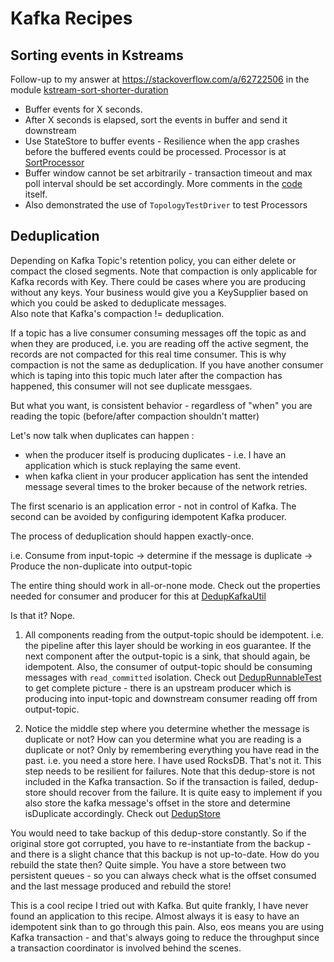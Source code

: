 # Kafka Recipes

## Sorting events in Kstreams

Follow-up to my answer at https://stackoverflow.com/a/62722506 in the module [kstream-sort-shorter-duration](kstream-sort-shorter-duration/) 

* Buffer events for X seconds.
* After X seconds is elapsed, sort the events in buffer and send it downstream
* Use StateStore to buffer events - Resilience when the app crashes before the buffered events could be processed. Processor is at [SortProcessor](kstream-sort-shorter-duration/src/main/java/com/foo/SortProcessor.java)
* Buffer window cannot be set arbitrarily - transaction timeout and max poll interval should be set accordingly. More comments in the [code](kstream-sort-shorter-duration/src/main/java/com/foo/App.java) itself.
* Also demonstrated the use of `TopologyTestDriver` to test Processors

## Deduplication 

Depending on Kafka Topic's retention policy, you can either delete or compact the closed segments. 
Note that compaction is only applicable for Kafka records with Key. 
There could be cases where you are producing without any keys. 
Your business would give you a KeySupplier based on which you could be asked to deduplicate messages.  
Also note that Kafka's compaction != deduplication.

If a topic has a live consumer consuming messages off the topic as and when they are produced, i.e. you are reading off the active segment, the records are not compacted for this real time consumer. 
This is why compaction is not the same as deduplication. If you have another consumer which is taping into this topic much later after the compaction has happened, this consumer will not see duplicate messgaes. 

But what you want, is consistent behavior - regardless of "when" you are reading the topic (before/after compaction shouldn't matter) 

Let's now talk when duplicates can happen :
- when the producer itself is producing duplicates - i.e. I have an application which is stuck replaying the same event. 
- when kafka client in your producer application has sent the intended message several times to the broker because of the network retries. 

The first scenario is an application error - not in control of Kafka. The second can be avoided by configuring idempotent Kafka producer.

The process of deduplication should happen exactly-once.
 
i.e. Consume from input-topic -> determine if the message is duplicate -> Produce the non-duplicate into output-topic 

The entire thing should work in all-or-none mode. Check out the properties needed for consumer and producer for this at [DedupKafkaUtil](dedup/src/main/java/com/foo/dedup/DedupKafkaUtil.java)

Is that it? Nope.
1. All components reading from the output-topic should be idempotent. i.e. the pipeline after this layer should be working in eos guarantee. 
If the next component after the output-topic is a sink, that should again, be idempotent. 
Also, the consumer of output-topic should be consuming messages with `read_committed` isolation. 
Check out [DedupRunnableTest](dedup/src/test/java/com/foo/dedup/DedupRunnableTest.java) to get complete picture - there is an upstream producer which is producing into input-topic and downstream consumer reading off from output-topic.  

1. Notice the middle step where you determine whether the message is duplicate or not? 
How can you determine what you are reading is a duplicate or not? Only by remembering everything you have read in the past. i.e. you need a store here. I have used RocksDB.
That's not it. This step needs to be resilient for failures. Note that this dedup-store is not included in the Kafka transaction. 
So if the transaction is failed, dedup-store should recover from the failure. 
It is quite easy to implement if you also store the kafka message's offset in the store and determine isDuplicate accordingly. Check out [DedupStore](dedup/src/main/java/com/foo/dedup/DedupStore.java) 
 
You would need to take backup of this dedup-store constantly. So if the original store got corrupted, you have to re-instantiate from the backup - and there is a slight chance that this backup is not up-to-date. How do you rebuild the state then?
Quite simple. You have a store between two persistent queues - so you can always check what is the offset consumed and the last message produced and rebuild the store!
 
This is a cool recipe I tried out with Kafka. But quite frankly, I have never found an application to this recipe. Almost always it is easy to have an idempotent sink than to go through this pain. Also, eos means you are using Kafka transaction - and that's always going to reduce the throughput since a transaction coordinator is involved behind the scenes.     


